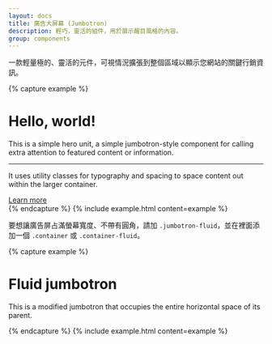 ```yaml
---
layout: docs
title: 廣告大屏幕 (Jumbotron)
description: 輕巧，靈活的組件，用於展示醒目風格的內容。
group: components
---
```


一款輕量極的、靈活的元件，可視情況擴張到整個區域以顯示您網站的關鍵行銷資訊。

{% capture example %}
<div class="jumbotron">
  <h1 class="display-4">Hello, world!</h1>
  <p class="lead">This is a simple hero unit, a simple jumbotron-style component for calling extra attention to featured content or information.</p>
  <hr class="my-4">
  <p>It uses utility classes for typography and spacing to space content out within the larger container.</p>
  <a class="btn btn-primary btn-lg" href="#" role="button">Learn more</a>
</div>
{% endcapture %}
{% include example.html content=example %}

要想讓廣告屏占滿螢幕寬度、不帶有圓角，請加 `.jumbotron-fluid`，並在裡面添加一個 `.container` 或 `.container-fluid`。

{% capture example %}
<div class="jumbotron jumbotron-fluid">
  <div class="container">
    <h1 class="display-4">Fluid jumbotron</h1>
    <p class="lead">This is a modified jumbotron that occupies the entire horizontal space of its parent.</p>
  </div>
</div>
{% endcapture %}
{% include example.html content=example %}
